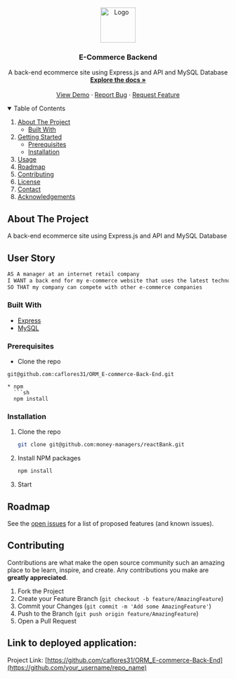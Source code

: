 

<!-- PROJECT LOGO -->
<br />
<p align="center">
  <a href="https://github.com/caflores31/ORM_E-commerce-Back-End">
    <img src="images/ecom.jpeg" alt="Logo" width="80" height="80">
  </a>

  <h3 align="center">E-Commerce Backend</h3>

  <p align="center">
    A back-end ecommerce site using Express.js and API and MySQL Database
    <br />
    <a href="https://github.com/caflores31/ORM_E-commerce-Back-End"><strong>Explore the docs »</strong></a>
    <br />
    <br />
    <a href="https://github.com/caflores31/ORM_E-commerce-Back-End">View Demo</a>
    ·
    <a href="https://github.com/caflores31/ORM_E-commerce-Back-End/issues">Report Bug</a>
    ·
    <a href=https://github.com/caflores31/ORM_E-commerce-Back-Endissues>Request Feature</a>
  </p>
</p>



<!-- TABLE OF CONTENTS -->
<details open="open">
  <summary>Table of Contents</summary>
  <ol>
    <li>
      <a href="#about-the-project">About The Project</a>
      <ul>
        <li><a href="#built-with">Built With</a></li>
      </ul>
    </li>
    <li>
      <a href="#getting-started">Getting Started</a>
      <ul>
        <li><a href="#prerequisites">Prerequisites</a></li>
        <li><a href="#installation">Installation</a></li>
      </ul>
    </li>
    <li><a href="#usage">Usage</a></li>
    <li><a href="#roadmap">Roadmap</a></li>
    <li><a href="#contributing">Contributing</a></li>
    <li><a href="#license">License</a></li>
    <li><a href="#contact">Contact</a></li>
    <li><a href="#acknowledgements">Acknowledgements</a></li>
  </ol>
</details>



<!-- ABOUT THE PROJECT -->
## About The Project

 A back-end ecommerce site using Express.js and API and MySQL Database

## User Story


```md
AS A manager at an internet retail company
I WANT a back end for my e-commerce website that uses the latest technologies
SO THAT my company can compete with other e-commerce companies
```

### Built With

* [Express](https://expressjs.com/)
* [MySQL](https://www.mysql.com/)



<!-- GETTING STARTED -->
### Prerequisites

* Clone the repo 
``` 
git@github.com:caflores31/ORM_E-commerce-Back-End.git

* npm
  ```sh
  npm install 
  ```

### Installation

1. Clone the repo
   ```sh
   git clone git@github.com:money-managers/reactBank.git
   ```
2. Install NPM packages
   ```sh
   npm install
   ```
3. Start 


<!-- ROADMAP -->
## Roadmap

See the [open issues](https://github.com/caflores31/ORM_E-commerce-Back-End/issues) for a list of proposed features (and known issues).



<!-- CONTRIBUTING -->
## Contributing

Contributions are what make the open source community such an amazing place to be learn, inspire, and create. Any contributions you make are **greatly appreciated**.

1. Fork the Project
2. Create your Feature Branch (`git checkout -b feature/AmazingFeature`)
3. Commit your Changes (`git commit -m 'Add some AmazingFeature'`)
4. Push to the Branch (`git push origin feature/AmazingFeature`)
5. Open a Pull Request

## Link to deployed application:


Project Link: [https://github.com/caflores31/ORM_E-commerce-Back-End](https://github.com/your_username/repo_name)
